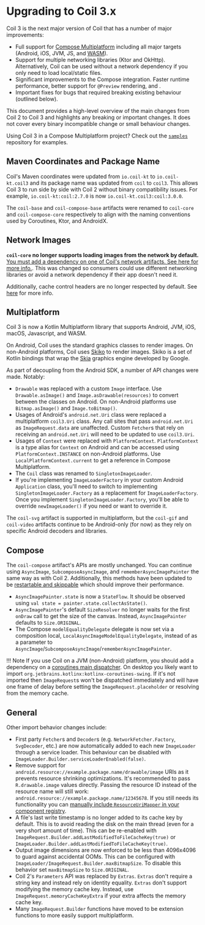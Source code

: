 # Upgrading to Coil 3.x

Coil 3 is the next major version of Coil that has a number of major improvements:

- Full support for [Compose Multiplatform](https://www.jetbrains.com/lp/compose-multiplatform/) including all major targets (Android, iOS, JVM, JS, and [WASM](https://coil-kt.github.io/coil/sample/)).
- Support for multiple networking libraries (Ktor and OkHttp). Alternatively, Coil can be used without a network dependency if you only need to load local/static files.
- Significant improvements to the Compose integration. Faster runtime performance, better support for `@Preview` rendering, and .
- Important fixes for bugs that required breaking existing behaviour (outlined below).

This document provides a high-level overview of the main changes from Coil 2 to Coil 3 and highlights any breaking or important changes. It does not cover every binary incompatible change or small behaviour changes.

Using Coil 3 in a Compose Multiplatform project? Check out the [`samples`](https://github.com/coil-kt/coil/tree/3.x/samples/compose) repository for examples.

## Maven Coordinates and Package Name

Coil's Maven coordinates were updated from `io.coil-kt` to `io.coil-kt.coil3` and its package name was updated from `coil` to `coil3`. This allows Coil 3 to run side by side with Coil 2 without binary compatibility issues. For example, `io.coil-kt:coil:2.7.0` is now `io.coil-kt.coil3:coil:3.0.0`.

The `coil-base` and `coil-compose-base` artifacts were renamed to `coil-core` and `coil-compose-core` respectively to align with the naming conventions used by Coroutines, Ktor, and AndroidX.

## Network Images

**`coil-core` no longer supports loading images from the network by default.** [You must add a dependency on one of Coil's network artifacts. See here for more info.](network.md). This was changed so consumers could use different networking libraries or avoid a network dependency if their app doesn't need it.

Additionally, cache control headers are no longer respected by default. See [here](network.md) for more info.

## Multiplatform

Coil 3 is now a Kotlin Multiplatform library that supports Android, JVM, iOS, macOS, Javascript, and WASM.

On Android, Coil uses the standard graphics classes to render images. On non-Android platforms, Coil uses [Skiko](https://github.com/JetBrains/skiko) to render images. Skiko is a set of Kotlin bindings that wrap the [Skia](https://github.com/google/skia) graphics engine developed by Google.

As part of decoupling from the Android SDK, a number of API changes were made. Notably:

- `Drawable` was replaced with a custom `Image` interface. Use `Drawable.asImage()` and `Image.asDrawable(resources)` to convert between the classes on Android. On non-Android platforms use `Bitmap.asImage()` and `Image.toBitmap()`.
- Usages of Android's `android.net.Uri` class were replaced a multiplatform `coil3.Uri` class. Any call sites that pass `android.net.Uri` as `ImageRequest.data` are unaffected. Custom `Fetcher`s that rely on receiving an `android.net.Uri` will need to be updated to use `coil3.Uri`.
- Usages of `Context` were replaced with `PlatformContext`. `PlatformContext` is a type alias for `Context` on Android and can be accessed using `PlatformContext.INSTANCE` on non-Android platforms. Use `LocalPlatformContext.current` to get a reference in Compose Multiplatform.
- The `Coil` class was renamed to `SingletonImageLoader`.
- If you're implementing `ImageLoaderFactory` in your custom Android `Application` class, you'll need to switch to implementing `SingletonImageLoader.Factory` as a replacement for `ImageLoaderFactory`. Once you implement `SingletonImageLoader.Factory`, you'll be able to override `newImageLoader()` if you need or want to override it.

The `coil-svg` artifact is supported in multiplatform, but the `coil-gif` and `coil-video` artifacts continue to be Android-only (for now) as they rely on specific Android decoders and libraries.

## Compose

The `coil-compose` artifact's APIs are mostly unchanged. You can continue using `AsyncImage`, `SubcomposeAsyncImage`, and `rememberAsyncImagePainter` the same way as with Coil 2. Additionally, this methods have been updated to be [restartable and skippable](https://developer.android.com/jetpack/compose/performance/stability) which should improve their performance.

- `AsyncImagePainter.state` is now a `StateFlow`. It should be observed using `val state = painter.state.collectAsState()`.
- `AsyncImagePainter`'s default `SizeResolver` no longer waits for the first `onDraw` call to get the size of the canvas. Instead, `AsyncImagePainter` defaults to `Size.ORIGINAL`.
- The Compose `modelEqualityDelegate` delegate is now set via a composition local, `LocalAsyncImageModelEqualityDelegate`, instead of as a parameter to `AsyncImage`/`SubcomposeAsyncImage`/`rememberAsyncImagePainter`.

!!! Note
    If you use Coil on a JVM (non-Android) platform, you should add a dependency on a [coroutines main dispatcher](https://kotlinlang.org/api/kotlinx.coroutines/kotlinx-coroutines-core/kotlinx.coroutines/-dispatchers/-main.html). On desktop you likely want to import `org.jetbrains.kotlinx:kotlinx-coroutines-swing`. If it's not imported then `ImageRequest`s won't be dispatched immediately and will have one frame of delay before setting the `ImageRequest.placeholder` or resolving from the memory cache.

## General

Other import behavior changes include:

- First party `Fetcher`s and `Decoder`s (e.g. `NetworkFetcher.Factory`, `SvgDecoder`, etc.) are now automatically added to each new `ImageLoader` through a service loader. This behaviour can be disabled with `ImageLoader.Builder.serviceLoaderEnabled(false)`.
- Remove support for `android.resource://example.package.name/drawable/image` URIs as it prevents resource shrinking optimizations. It's recommended to pass `R.drawable.image` values directly. Passing the resource ID instead of the resource name will still work: `android.resource://example.package.name/12345678`. If you still needs its functionality you can [manually include `ResourceUriMapper` in your component registry](https://github.com/coil-kt/coil/blob/da7d872e340430014dbc5136e35eb62f9b17662e/coil-core/src/androidInstrumentedTest/kotlin/coil3/map/ResourceUriMapper.kt).
- A file's last write timestamp is no longer added to its cache key by default. This is to avoid reading the disk on the main thread (even for a very short amount of time). This can be re-enabled with `ImageRequest.Builder.addLastModifiedToFileCacheKey(true)` or `ImageLoader.Builder.addLastModifiedToFileCacheKey(true)`.
- Output image dimensions are now enforced to be less than 4096x4096 to guard against accidental OOMs. This can be configured with `ImageLoader/ImageRequest.Builder.maxBitmapSize`. To disable this behavior set `maxBitmapSize` to `Size.ORIGINAL`.
- Coil 2's `Parameters` API was replaced by `Extras`. `Extras` don't require a string key and instead rely on identity equality. `Extras` don't support modifying the memory cache key. Instead, use `ImageRequest.memoryCacheKeyExtra` if your extra affects the memory cache key.
- Many `ImageRequest.Builder` functions have moved to be extension functions to more easily support multiplatform.
